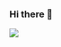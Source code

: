 ### Hi there 👋


<img src="https://github-readme-stats.vercel.app/api/top-langs/?username=matt7xu"/>

